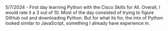5/7/2024 - First day learning Python with the Cisco Skills for All. Overall, I would rate it a 3 out of 10. Most of the day consisted of trying to figure GitHub out and downloading Python. But for what its for, the into of Python looked similar to JavaScript, something I already have experience in. 
